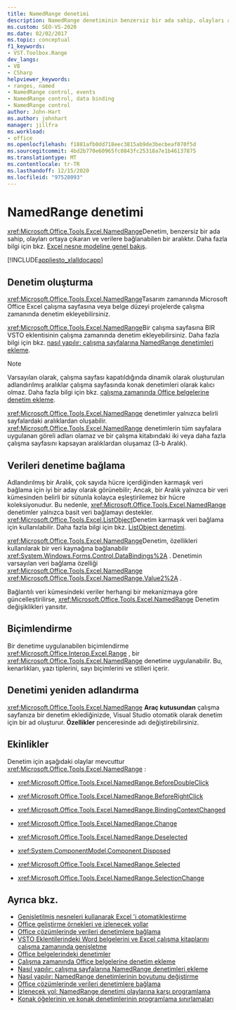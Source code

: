 ```yaml
---
title: NamedRange denetimi
description: NamedRange denetiminin benzersiz bir ada sahip, olayları açığa çıkaran ve verilere bağlanabilen bir Aralık olduğunu öğrenin.
ms.custom: SEO-VS-2020
ms.date: 02/02/2017
ms.topic: conceptual
f1_keywords:
- VST.Toolbox.Range
dev_langs:
- VB
- CSharp
helpviewer_keywords:
- ranges, named
- NamedRange control, events
- NamedRange control, data binding
- NamedRange control
author: John-Hart
ms.author: johnhart
manager: jillfra
ms.workload:
- office
ms.openlocfilehash: f1881afb0dd718eec3815ab9de3becbeaf070f5d
ms.sourcegitcommit: 4bd2b770e60965fc0843fc25318a7e1b46137875
ms.translationtype: MT
ms.contentlocale: tr-TR
ms.lasthandoff: 12/15/2020
ms.locfileid: "97528093"
---
```

# <a name="namedrange-control"></a>NamedRange denetimi
  <xref:Microsoft.Office.Tools.Excel.NamedRange>Denetim, benzersiz bir ada sahip, olayları ortaya çıkaran ve verilere bağlanabilen bir aralıktır. Daha fazla bilgi için bkz. [Excel nesne modeline genel bakış](../vsto/excel-object-model-overview.md).

 [!INCLUDE[appliesto_xlalldocapp](../vsto/includes/appliesto-xlalldocapp-md.md)]

## <a name="create-the-control"></a>Denetim oluşturma
 <xref:Microsoft.Office.Tools.Excel.NamedRange>Tasarım zamanında Microsoft Office Excel çalışma sayfasına veya belge düzeyi projelerde çalışma zamanında denetim ekleyebilirsiniz.

 <xref:Microsoft.Office.Tools.Excel.NamedRange>Bir çalışma sayfasına BIR VSTO eklentisinin çalışma zamanında denetim ekleyebilirsiniz. Daha fazla bilgi için bkz. [nasıl yapılır: çalışma sayfalarına NamedRange denetimleri ekleme](../vsto/how-to-add-namedrange-controls-to-worksheets.md).

> [!NOTE]
> Varsayılan olarak, çalışma sayfası kapatıldığında dinamik olarak oluşturulan adlandırılmış aralıklar çalışma sayfasında konak denetimleri olarak kalıcı olmaz. Daha fazla bilgi için bkz. [çalışma zamanında Office belgelerine denetim ekleme](../vsto/adding-controls-to-office-documents-at-run-time.md).

 <xref:Microsoft.Office.Tools.Excel.NamedRange> denetimler yalnızca belirli sayfalardaki aralıklardan oluşabilir. <xref:Microsoft.Office.Tools.Excel.NamedRange> denetimlerin tüm sayfalara uygulanan göreli adları olamaz ve bir çalışma kitabındaki iki veya daha fazla çalışma sayfasını kapsayan aralıklardan oluşamaz (3-b Aralık).

## <a name="bind-data-to-the-control"></a>Verileri denetime bağlama
 Adlandırılmış bir Aralık, çok sayıda hücre içerdiğinden karmaşık veri bağlama için iyi bir aday olarak görünebilir; Ancak, bir Aralık yalnızca bir veri kümesinden belirli bir sütunla kolayca eşleştirilemez bir hücre koleksiyonudur. Bu nedenle, <xref:Microsoft.Office.Tools.Excel.NamedRange> denetimler yalnızca basit veri bağlamayı destekler. <xref:Microsoft.Office.Tools.Excel.ListObject>Denetim karmaşık veri bağlama için kullanılabilir. Daha fazla bilgi için bkz. [ListObject denetimi](../vsto/listobject-control.md).

 <xref:Microsoft.Office.Tools.Excel.NamedRange>Denetim, özellikleri kullanılarak bir veri kaynağına bağlanabilir <xref:System.Windows.Forms.Control.DataBindings%2A> . Denetimin varsayılan veri bağlama özelliği <xref:Microsoft.Office.Tools.Excel.NamedRange> <xref:Microsoft.Office.Tools.Excel.NamedRange.Value2%2A> .

 Bağlantılı veri kümesindeki veriler herhangi bir mekanizmaya göre güncelleştirilirse, <xref:Microsoft.Office.Tools.Excel.NamedRange> Denetim değişiklikleri yansıtır.

## <a name="formatting"></a>Biçimlendirme
 Bir denetime uygulanabilen biçimlendirme <xref:Microsoft.Office.Interop.Excel.Range> , bir <xref:Microsoft.Office.Tools.Excel.NamedRange> denetime uygulanabilir. Bu, kenarlıkları, yazı tiplerini, sayı biçimlerini ve stilleri içerir.

## <a name="rename-the-control"></a>Denetimi yeniden adlandırma
 <xref:Microsoft.Office.Tools.Excel.NamedRange> **Araç kutusundan** çalışma sayfanıza bir denetim eklediğinizde, Visual Studio otomatik olarak denetim için bir ad oluşturur. **Özellikler** penceresinde adı değiştirebilirsiniz.

## <a name="events"></a>Ekinlikler
 Denetim için aşağıdaki olaylar mevcuttur <xref:Microsoft.Office.Tools.Excel.NamedRange> :

- <xref:Microsoft.Office.Tools.Excel.NamedRange.BeforeDoubleClick>

- <xref:Microsoft.Office.Tools.Excel.NamedRange.BeforeRightClick>

- <xref:Microsoft.Office.Tools.Excel.NamedRange.BindingContextChanged>

- <xref:Microsoft.Office.Tools.Excel.NamedRange.Change>

- <xref:Microsoft.Office.Tools.Excel.NamedRange.Deselected>

- <xref:System.ComponentModel.Component.Disposed>

- <xref:Microsoft.Office.Tools.Excel.NamedRange.Selected>

- <xref:Microsoft.Office.Tools.Excel.NamedRange.SelectionChange>

## <a name="see-also"></a>Ayrıca bkz.
- [Genişletilmiş nesneleri kullanarak Excel 'i otomatikleştirme](../vsto/automating-excel-by-using-extended-objects.md)
- [Office geliştirme örnekleri ve izlenecek yollar](../vsto/office-development-samples-and-walkthroughs.md)
- [Office çözümlerinde verileri denetimlere bağlama](../vsto/binding-data-to-controls-in-office-solutions.md)
- [VSTO Eklentilerindeki Word belgelerini ve Excel çalışma kitaplarını çalışma zamanında genişletme](../vsto/extending-word-documents-and-excel-workbooks-in-vsto-add-ins-at-run-time.md)
- [Office belgelerindeki denetimler](../vsto/controls-on-office-documents.md)
- [Çalışma zamanında Office belgelerine denetim ekleme](../vsto/adding-controls-to-office-documents-at-run-time.md)
- [Nasıl yapılır: çalışma sayfalarına NamedRange denetimleri ekleme](../vsto/how-to-add-namedrange-controls-to-worksheets.md)
- [Nasıl yapılır: NamedRange denetimlerinin boyutunu değiştirme](../vsto/how-to-resize-namedrange-controls.md)
- [Office çözümlerinde verileri denetimlere bağlama](../vsto/binding-data-to-controls-in-office-solutions.md)
- [İzlenecek yol: NamedRange denetimi olaylarına karşı programlama](../vsto/walkthrough-programming-against-events-of-a-namedrange-control.md)
- [Konak öğelerinin ve konak denetimlerinin programlama sınırlamaları](../vsto/programmatic-limitations-of-host-items-and-host-controls.md)
